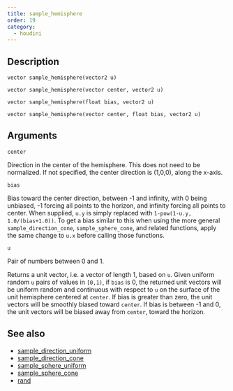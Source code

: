 ```yaml
---
title: sample_hemisphere
order: 19
category:
  - houdini
---
```


## Description

`vector sample_hemisphere(vector2 u)`

`vector sample_hemisphere(vector center, vector2 u)`

`vector sample_hemisphere(float bias, vector2 u)`

`vector sample_hemisphere(vector center, float bias, vector2 u)`

## Arguments

`center`

Direction in the center of the hemisphere. This does not need to be
normalized. If not specified, the center direction is (1,0,0), along the
x-axis.

`bias`

Bias toward the center direction, between -1 and infinity, with 0 being
unbiased, -1 forcing all points to the horizon, and infinity forcing all
points to center. When supplied, `u.y` is simply replaced with `1-pow(1-u.y, 1.0/(bias+1.0))`. To get a bias similar to this when using the more general
`sample_direction_cone`, `sample_sphere_cone`, and related functions, apply
the same change to `u.x` before calling those functions.

`u`

Pair of numbers between 0 and 1.

Returns a unit vector, i.e. a vector of length 1, based on `u`. Given uniform
random `u` pairs of values in `[0,1)`, if `bias` is 0, the returned unit
vectors will be uniform random and continuous with respect to `u` on the
surface of the unit hemisphere centered at `center`. If bias is greater than
zero, the unit vectors will be smoothly biased toward `center`. If bias is
between -1 and 0, the unit vectors will be biased away from `center`, toward
the horizon.

## See also

- [sample_direction_uniform](sample_direction_uniform.html)
- [sample_direction_cone](sample_direction_cone.html)
- [sample_sphere_uniform](sample_sphere_uniform.html)
- [sample_sphere_cone](sample_sphere_cone.html)
- [rand](rand.html)

